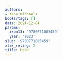 ```yaml
---
authors:
- Anne Michaels
books/tags: []
date: 2024-12-04
params:
  isbn13: '9780771005459'
  year: '2023'
slug: '9780771005459'
star_rating: 5
title: Held
---
```



<!--more-->